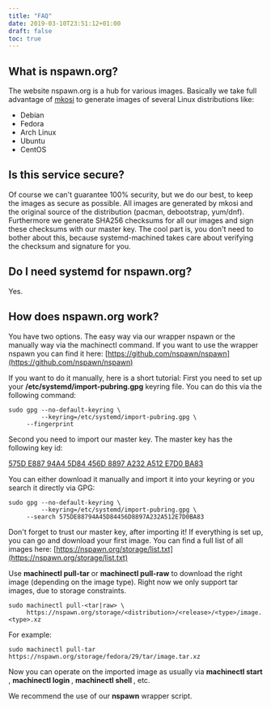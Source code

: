 ```yaml
---
title: "FAQ"
date: 2019-03-10T23:51:12+01:00
draft: false
toc: true
---
```


## What is nspawn.org?

The website nspawn.org is a hub for various images. Basically we take full advantage of [mkosi](https://github.com/systemd/mkosi) to generate images of several Linux distributions like:

* Debian
* Fedora
* Arch Linux
* Ubuntu
* CentOS

## Is this service secure?

Of course we can't guarantee 100% security, but we do our best, to keep the images as secure as possible. All images are generated by mkosi and the original source of the distribution (pacman, debootstrap, yum/dnf). Furthermore we generate SHA256 checksums for all our images and sign these checksums with our master key. The cool part is, you don't need to bother about this, because systemd-machined takes care about verifying the checksum and signature for you.

## Do I need systemd for nspawn.org?

Yes.

## How does nspawn.org work?

You have two options. The easy way via our wrapper nspawn or the manually way via the machinectl command.
If you want to use the wrapper nspawn you can find it here: [https://github.com/nspawn/nspawn](https://github.com/nspawn/nspawn)

If you want to do it manually, here is a short tutorial:
First you need to set up your **/etc/systemd/import-pubring.gpg** keyring file. You can do this via the following command:

```
sudo gpg --no-default-keyring \
         --keyring=/etc/systemd/import-pubring.gpg \
	 --fingerprint
```

Second you need to import our master key. The master key has the following key id:

[575D E887 94A4 5D84 456D  8897 A232 A512 E7D0 BA83](https://nspawn.org/storage/masterkey.pgp)

You can either download it manually and import it into your keyring or you search it directly via GPG:

```
sudo gpg --no-default-keyring \
         --keyring=/etc/systemd/import-pubring.gpg \
	 --search 575DE88794A45D84456D8897A232A512E7D0BA83
```

Don't forget to trust our master key, after importing it! If everything is set up, you can go and download your first image.
You can find a full list of all images here: [https://nspawn.org/storage/list.txt](https://nspawn.org/storage/list.txt)

Use **machinectl pull-tar** or **machinectl pull-raw** to download the right image (depending on the image type). Right now we only support tar images, due to storage constraints.

```
sudo machinectl pull-<tar|raw> \
     https://nspawn.org/storage/<distribution>/<release>/<type>/image.<type>.xz
```

For example:

```
sudo machinectl pull-tar https://nspawn.org/storage/fedora/29/tar/image.tar.xz
```

Now you can operate on the imported image as usually via **machinectl start <image name>**, **machinectl login <image-name>**, **machinectl shell <image-name>**, etc.

We recommend the use of our **nspawn** wrapper script.
